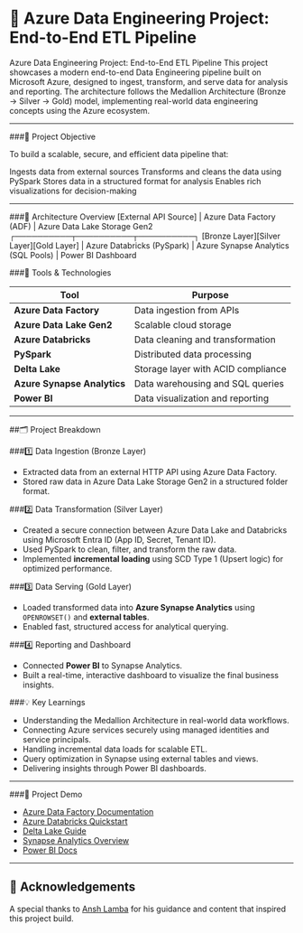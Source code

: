 # 🚀 Azure Data Engineering Project: End-to-End ETL Pipeline

Azure Data Engineering Project: End-to-End ETL Pipeline
This project showcases a modern end-to-end Data Engineering pipeline built on Microsoft Azure, designed to ingest, transform, and serve data for analysis and reporting. The architecture follows the Medallion Architecture (Bronze → Silver → Gold) model, implementing real-world data engineering concepts using the Azure ecosystem.

---

###📌 Project Objective

To build a scalable, secure, and efficient data pipeline that:

Ingests data from external sources
Transforms and cleans the data using PySpark
Stores data in a structured format for analysis
Enables rich visualizations for decision-making

---

###🧱 Architecture Overview
         [External API Source]
                  |
          Azure Data Factory (ADF)
                  |
        Azure Data Lake Storage Gen2
        ┌──────────┬──────────┬──────────┐
     [Bronze Layer][Silver Layer][Gold Layer]
                  |
          Azure Databricks (PySpark)
                  |
        Azure Synapse Analytics (SQL Pools)
                  |
             Power BI Dashboard


###🔧 Tools & Technologies


| Tool                  | Purpose                              |
|-----------------------|--------------------------------------|
| **Azure Data Factory** | Data ingestion from APIs             |
| **Azure Data Lake Gen2** | Scalable cloud storage              |
| **Azure Databricks**   | Data cleaning and transformation     |
| **PySpark**            | Distributed data processing          |
| **Delta Lake**         | Storage layer with ACID compliance   |
| **Azure Synapse Analytics** | Data warehousing and SQL queries  |
| **Power BI**           | Data visualization and reporting     |

---

##🗂️ Project Breakdown


###1️⃣ Data Ingestion (Bronze Layer)
- Extracted data from an external HTTP API using Azure Data Factory.
- Stored raw data in Azure Data Lake Storage Gen2 in a structured folder format.


###2️⃣ Data Transformation (Silver Layer)
- Created a secure connection between Azure Data Lake and Databricks using Microsoft Entra ID (App ID, Secret, Tenant ID).
- Used PySpark to clean, filter, and transform the raw data.
- Implemented **incremental loading** using SCD Type 1 (Upsert logic) for optimized performance.
 

###3️⃣ Data Serving (Gold Layer)
- Loaded transformed data into **Azure Synapse Analytics** using `OPENROWSET()` and **external tables**.
- Enabled fast, structured access for analytical querying.

  
###4️⃣ Reporting and Dashboard
- Connected **Power BI** to Synapse Analytics.
- Built a real-time, interactive dashboard to visualize the final business insights.


###💡 Key Learnings
- Understanding the Medallion Architecture in real-world data workflows.
- Connecting Azure services securely using managed identities and service principals.
- Handling incremental data loads for scalable ETL.
- Query optimization in Synapse using external tables and views.
- Delivering insights through Power BI dashboards.

---

###📸 Project Demo
- [Azure Data Factory Documentation](https://learn.microsoft.com/en-us/azure/data-factory/)
- [Azure Databricks Quickstart](https://learn.microsoft.com/en-us/azure/databricks/)
- [Delta Lake Guide](https://delta.io/)
- [Synapse Analytics Overview](https://learn.microsoft.com/en-us/azure/synapse-analytics/)
- [Power BI Docs](https://learn.microsoft.com/en-us/power-bi/)

---


## 🤝 Acknowledgements

A special thanks to [Ansh Lamba](https://www.linkedin.com/in/anshlamba/) for his guidance and content that inspired this project build.
